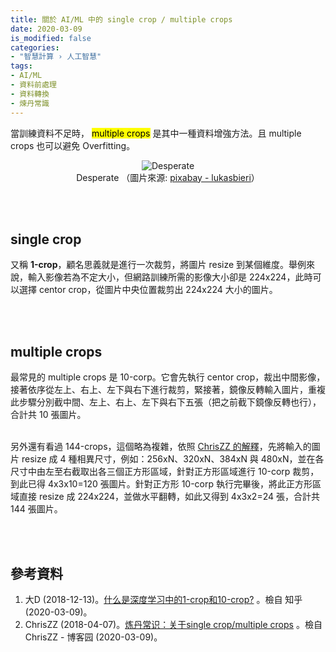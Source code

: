 ```yaml
---
title: 關於 AI/ML 中的 single crop / multiple crops
date: 2020-03-09
is_modified: false
categories:
- "智慧計算 › 人工智慧"
tags:
- AI/ML
- 資料前處理
- 資料轉換
- 煉丹常識
--- 
```


當訓練資料不足時， <mark>multiple crops</mark> 是其中一種資料增強方法。且 multiple crops 也可以避免 Overfitting。
 <br> 
<center> <img src="https://i.imgur.com/EUxkmxF.jpg" alt="Desperate "></center>
<center class="imgtext">Desperate （圖片來源: <a href="https://pixabay.com/photos/youtuber-blogger-screenwriter-2838945/" class="imgtext">pixabay - lukasbieri</a>）</center>

<!--more-->

<br><br> 

## single crop
又稱 **1-crop**，顧名思義就是進行一次裁剪，將圖片 resize 到某個維度。舉例來說，輸入影像若為不定大小，但網路訓練所需的影像大小卻是 224x224，此時可以選擇 centor crop，從圖片中央位置裁剪出 224x224 大小的圖片。

<br><br> 

## multiple crops
最常見的 multiple crops 是 10-corp。它會先執行 centor crop，裁出中間影像，接著依序從左上、右上、左下與右下進行裁剪，緊接著，鏡像反轉輸入圖片，重複此步驟分別截中間、左上、右上、左下與右下五張（把之前截下鏡像反轉也行），合計共 10 張圖片。

<br> 另外還有看過 144-crops，這個略為複雜，依照 [ChrisZZ 的解釋](https://www.cnblogs.com/zjutzz/articles/8733044.html)，先將輸入的圖片 resize 成 4 種相異尺寸，例如：256xN、320xN、384xN 與 480xN，並在各尺寸中由左至右截取出各三個正方形區域，針對正方形區域進行 10-corp 裁剪，到此已得 4x3x10=120 張圖片。針對正方形 10-corp 執行完畢後，將此正方形區域直接 resize 成 224x224，並做水平翻轉，如此又得到 4x3x2=24 張，合計共 144 張圖片。
 


<br><br> 

## 參考資料 
1. 大D (2018-12-13)。[什么是深度学习中的1-crop和10-crop?](https://www.zhihu.com/question/58217321/answer/551019030) 。檢自 知乎 (2020-03-09)。
2. ChrisZZ (2018-04-07)。[炼丹常识：关于single crop/multiple crops](https://www.cnblogs.com/zjutzz/articles/8733044.html) 。檢自 ChrisZZ - 博客园 (2020-03-09)。

